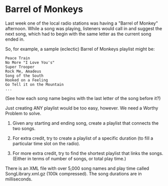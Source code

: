 # Barrel of Monkeys

Last week one of the local radio stations was having a "Barrel of Monkey" afternoon. While a song was playing, listeners would call in and suggest the next song, which had to begin with the same letter as the current song ended in.

So, for example, a sample (eclectic) Barrel of Monkeys playlist might be:

    Peace Train
    No More "I Love You's"
    Super Trooper
    Rock Me, Amadeus
    Song of the South
    Hooked on a Feeling
    Go Tell it on the Mountain
    ...

(See how each song name begins with the last letter of the song before it?)

Just creating ANY playlist would be too easy, however. We need a Worthy Problem to solve.

1) Given any starting and ending song, create a playlist that connects the
   two songs.

2) For extra credit, try to create a playlist of a specific duration (to
   fill a particular time slot on the radio).

3) For more extra credit, try to find the shortest playlist that links the
   songs. (Either in terms of number of songs, or total play time.)

There is an XML file with over 5,000 song names and play time called 
SongLibrary.xml.gz (100k compressed). The song durations are in milliseconds.
